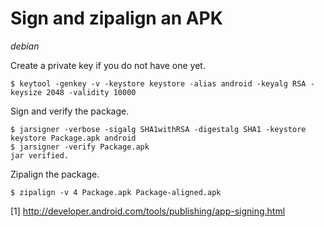 # Sign and zipalign an APK

*debian*

Create a private key if you do not have one yet.

    $ keytool -genkey -v -keystore keystore -alias android -keyalg RSA -keysize 2048 -validity 10000

Sign and verify the package.

    $ jarsigner -verbose -sigalg SHA1withRSA -digestalg SHA1 -keystore keystore Package.apk android
    $ jarsigner -verify Package.apk
    jar verified.

Zipalign the package.

    $ zipalign -v 4 Package.apk Package-aligned.apk

\[1\] <http://developer.android.com/tools/publishing/app-signing.html>

